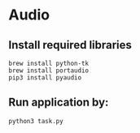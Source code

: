 # Audio

## Install required libraries
```
brew install python-tk
brew install portaudio
pip3 install pyaudio
```

## Run application by:
```
python3 task.py
```
